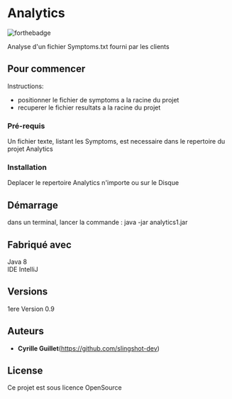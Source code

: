 # Analytics

![forthebadge](https://forthebadge.com/images/badges/made-with-java.svg)

Analyse d'un fichier Symptoms.txt fourni par les clients

## Pour commencer
Instructions:
- positionner le fichier de symptoms a la racine du projet
- recuperer le fichier resultats a la racine du projet

### Pré-requis

Un fichier texte, listant les Symptoms, est necessaire dans le repertoire du projet Analytics

### Installation

Deplacer le repertoire Analytics n'importe ou sur le Disque

## Démarrage

dans un terminal, lancer la commande :  java -jar analytics1.jar <fichier symptoms> <fichier de resultat>

## Fabriqué avec

Java 8  
IDE IntelliJ

## Versions
1ere Version 0.9

## Auteurs

* **Cyrille Guillet**(https://github.com/slingshot-dev)


## License

Ce projet est sous licence OpenSource
